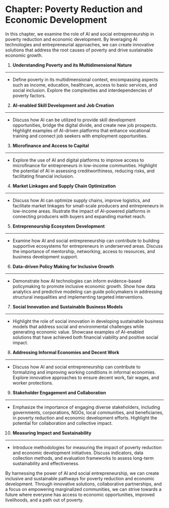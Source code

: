 Chapter: Poverty Reduction and Economic Development
===================================================

In this chapter, we examine the role of AI and social entrepreneurship in poverty reduction and economic development. By leveraging AI technologies and entrepreneurial approaches, we can create innovative solutions that address the root causes of poverty and drive sustainable economic growth.

1. **Understanding Poverty and its Multidimensional Nature**
------------------------------------------------------------

* Define poverty in its multidimensional context, encompassing aspects such as income, education, healthcare, access to basic services, and social inclusion. Explore the complexities and interdependencies of poverty factors.

2. **AI-enabled Skill Development and Job Creation**
----------------------------------------------------

* Discuss how AI can be utilized to provide skill development opportunities, bridge the digital divide, and create new job prospects. Highlight examples of AI-driven platforms that enhance vocational training and connect job seekers with employment opportunities.

3. **Microfinance and Access to Capital**
-----------------------------------------

* Explore the use of AI and digital platforms to improve access to microfinance for entrepreneurs in low-income communities. Highlight the potential of AI in assessing creditworthiness, reducing risks, and facilitating financial inclusion.

4. **Market Linkages and Supply Chain Optimization**
----------------------------------------------------

* Discuss how AI can optimize supply chains, improve logistics, and facilitate market linkages for small-scale producers and entrepreneurs in low-income areas. Illustrate the impact of AI-powered platforms in connecting producers with buyers and expanding market reach.

5. **Entrepreneurship Ecosystem Development**
---------------------------------------------

* Examine how AI and social entrepreneurship can contribute to building supportive ecosystems for entrepreneurs in underserved areas. Discuss the importance of mentorship, networking, access to resources, and business development support.

6. **Data-driven Policy Making for Inclusive Growth**
-----------------------------------------------------

* Demonstrate how AI technologies can inform evidence-based policymaking to promote inclusive economic growth. Show how data analytics and predictive modeling can guide policymakers in addressing structural inequalities and implementing targeted interventions.

7. **Social Innovation and Sustainable Business Models**
--------------------------------------------------------

* Highlight the role of social innovation in developing sustainable business models that address social and environmental challenges while generating economic value. Showcase examples of AI-enabled solutions that have achieved both financial viability and positive social impact.

8. **Addressing Informal Economies and Decent Work**
----------------------------------------------------

* Discuss how AI and social entrepreneurship can contribute to formalizing and improving working conditions in informal economies. Explore innovative approaches to ensure decent work, fair wages, and worker protections.

9. **Stakeholder Engagement and Collaboration**
-----------------------------------------------

* Emphasize the importance of engaging diverse stakeholders, including governments, corporations, NGOs, local communities, and beneficiaries, in poverty reduction and economic development efforts. Highlight the potential for collaboration and collective impact.

10. **Measuring Impact and Sustainability**
-------------------------------------------

* Introduce methodologies for measuring the impact of poverty reduction and economic development initiatives. Discuss indicators, data collection methods, and evaluation frameworks to assess long-term sustainability and effectiveness.

By harnessing the power of AI and social entrepreneurship, we can create inclusive and sustainable pathways for poverty reduction and economic development. Through innovative solutions, collaborative partnerships, and a focus on empowering marginalized communities, we can strive towards a future where everyone has access to economic opportunities, improved livelihoods, and a path out of poverty.
